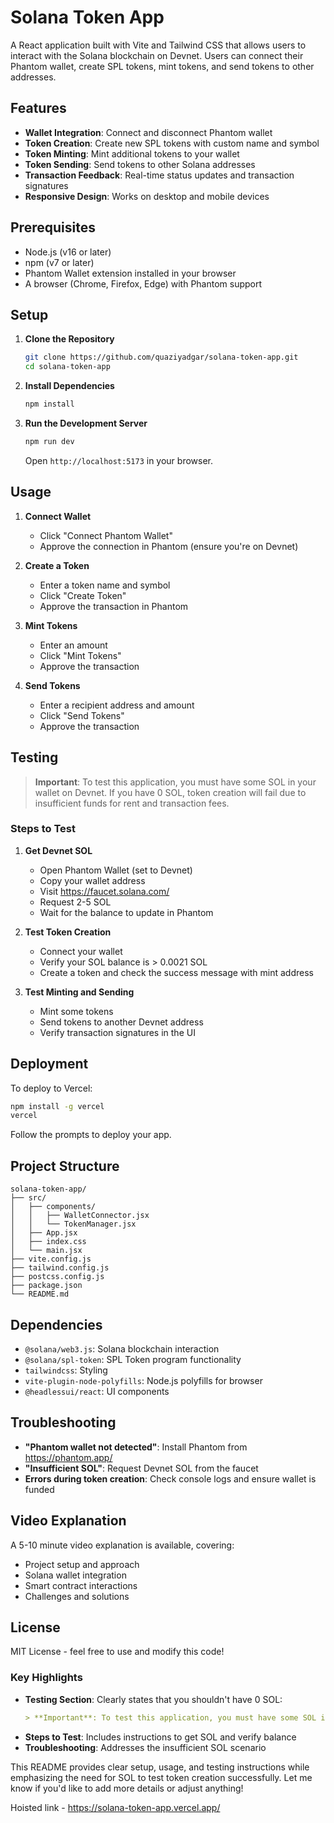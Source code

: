# Solana Token App

A React application built with Vite and Tailwind CSS that allows users to interact with the Solana blockchain on Devnet. Users can connect their Phantom wallet, create SPL tokens, mint tokens, and send tokens to other addresses.

## Features
- **Wallet Integration**: Connect and disconnect Phantom wallet
- **Token Creation**: Create new SPL tokens with custom name and symbol
- **Token Minting**: Mint additional tokens to your wallet
- **Token Sending**: Send tokens to other Solana addresses
- **Transaction Feedback**: Real-time status updates and transaction signatures
- **Responsive Design**: Works on desktop and mobile devices

## Prerequisites
- Node.js (v16 or later)
- npm (v7 or later)
- Phantom Wallet extension installed in your browser
- A browser (Chrome, Firefox, Edge) with Phantom support

## Setup

1. **Clone the Repository**
   ```bash
   git clone https://github.com/quaziyadgar/solana-token-app.git
   cd solana-token-app
   ```

2. **Install Dependencies**
   ```bash
   npm install
   ```

3. **Run the Development Server**
   ```bash
   npm run dev
   ```
   Open `http://localhost:5173` in your browser.

## Usage

1. **Connect Wallet**
   - Click "Connect Phantom Wallet"
   - Approve the connection in Phantom (ensure you're on Devnet)

2. **Create a Token**
   - Enter a token name and symbol
   - Click "Create Token"
   - Approve the transaction in Phantom

3. **Mint Tokens**
   - Enter an amount
   - Click "Mint Tokens"
   - Approve the transaction

4. **Send Tokens**
   - Enter a recipient address and amount
   - Click "Send Tokens"
   - Approve the transaction

## Testing

> **Important**: To test this application, you must have some SOL in your wallet on Devnet. If you have 0 SOL, token creation will fail due to insufficient funds for rent and transaction fees.

### Steps to Test
1. **Get Devnet SOL**
   - Open Phantom Wallet (set to Devnet)
   - Copy your wallet address
   - Visit https://faucet.solana.com/
   - Request 2-5 SOL
   - Wait for the balance to update in Phantom

2. **Test Token Creation**
   - Connect your wallet
   - Verify your SOL balance is > 0.0021 SOL
   - Create a token and check the success message with mint address

3. **Test Minting and Sending**
   - Mint some tokens
   - Send tokens to another Devnet address
   - Verify transaction signatures in the UI

## Deployment

To deploy to Vercel:
```bash
npm install -g vercel
vercel
```
Follow the prompts to deploy your app.

## Project Structure
```
solana-token-app/
├── src/
│   ├── components/
│   │   ├── WalletConnector.jsx
│   │   └── TokenManager.jsx
│   ├── App.jsx
│   ├── index.css
│   └── main.jsx
├── vite.config.js
├── tailwind.config.js
├── postcss.config.js
├── package.json
└── README.md
```

## Dependencies
- `@solana/web3.js`: Solana blockchain interaction
- `@solana/spl-token`: SPL Token program functionality
- `tailwindcss`: Styling
- `vite-plugin-node-polyfills`: Node.js polyfills for browser
- `@headlessui/react`: UI components

## Troubleshooting
- **"Phantom wallet not detected"**: Install Phantom from https://phantom.app/
- **"Insufficient SOL"**: Request Devnet SOL from the faucet
- **Errors during token creation**: Check console logs and ensure wallet is funded

## Video Explanation
A 5-10 minute video explanation is available, covering:
- Project setup and approach
- Solana wallet integration
- Smart contract interactions
- Challenges and solutions

## License
MIT License - feel free to use and modify this code!


### Key Highlights
- **Testing Section**: Clearly states that you shouldn't have 0 SOL:
  ```markdown
  > **Important**: To test this application, you must have some SOL in your wallet on Devnet. If you have 0 SOL, token creation will fail due to insufficient funds for rent and transaction fees.
  ```
- **Steps to Test**: Includes instructions to get SOL and verify balance
- **Troubleshooting**: Addresses the insufficient SOL scenario


This README provides clear setup, usage, and testing instructions while emphasizing the need for SOL to test token creation successfully. Let me know if you'd like to add more details or adjust anything!

Hoisted link - https://solana-token-app.vercel.app/
